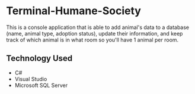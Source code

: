 # Terminal-Humane-Society
This is a console application that is able to add animal's data to a database (name, animal type, adoption status), update their information, and keep track of which animal is in what room so you'll have 1 animal per room.

## Technology Used
  * C#
  * Visual Studio
  * Microsoft SQL Server
